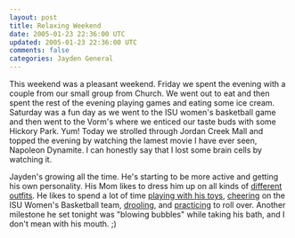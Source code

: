 ```yaml
---           
layout: post
title: Relaxing Weekend
date: 2005-01-23 22:36:00 UTC
updated: 2005-01-23 22:36:00 UTC
comments: false
categories: Jayden General
---
```

This weekend was a pleasant weekend. Friday we spent the evening with a couple from our small group from Church. We went out to eat and then spent the rest of the evening playing games and eating some ice cream. Saturday was a fun day as we went to the ISU women's basketball game and then went to the Vorm's where we enticed our taste buds with some Hickory Park. Yum! Today we strolled through Jordan Creek Mall and topped the evening by watching the lamest movie I have ever seen, Napoleon Dynamite. I can honestly say that I lost some brain cells by watching it.

Jayden's growing all the time. He's starting to be more active and getting his own personality. His Mom likes to dress him up on all kinds of [different outfits](http://www.kevinminnis.com/gallery/displayimage.php?pos=-992). He likes to spend a lot of time [playing with his toys](http://www.kevinminnis.com/gallery/displayimage.php?pos=-993), [cheering](http://www.kevinminnis.com/gallery/displayimage.php?pos=-1000) on the ISU Women's Basketball team, [drooling](http://www.kevinminnis.com/gallery/displayimage.php?pos=-1003), and [practicing](http://www.kevinminnis.com/gallery/displayimage.php?pos=-1005) to roll over. Another milestone he set tonight was "blowing bubbles" while taking his bath, and I don't mean with his mouth. ;)
